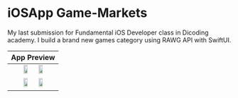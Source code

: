 # iOSApp Game-Markets

My last submission for Fundamental iOS Developer class in Dicoding academy. I build a brand new games category using RAWG API with SwiftUI.

| App Preview  |
| :---: |
| <img src="https://user-images.githubusercontent.com/63455298/118982438-a2fa7f00-b9a5-11eb-98f0-51178aabfc85.png" width= "30%"/> <img src="https://user-images.githubusercontent.com/63455298/118982463-a988f680-b9a5-11eb-95e0-56c3313b60a4.png" width= "30%"/> | 
<img src="https://user-images.githubusercontent.com/63455298/118982465-aaba2380-b9a5-11eb-8aef-9812b1a9bbbe.png" width= "30%"/> <img src="https://user-images.githubusercontent.com/63455298/118982489-aee64100-b9a5-11eb-8956-ad4625d613bd.png" width= "30%"/>  |

